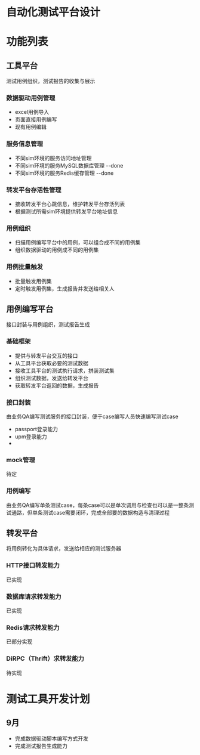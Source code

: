 # 自动化测试平台设计


# 功能列表

## 工具平台
测试用例组织，测试报告的收集与展示


### 数据驱动用例管理
- excel用例导入
- 页面直接用例编写
- 现有用例编辑

### 服务信息管理
- 不同sim环境的服务访问地址管理 
- 不同sim环境的服务MySQL数据库管理 --done
- 不同sim环境的服务Redis缓存管理 --done

### 转发平台存活性管理
- 接收转发平台心跳信息，维护转发平台存活列表
- 根据测试所需sim环境提供转发平台地址信息


### 用例组织
- 扫描用例编写平台中的用例，可以组合成不同的用例集
- 组织数据驱动的用例成不同的用例集



### 用例批量触发
- 批量触发用例集
- 定时触发用例集，生成报告并发送给相关人



## 用例编写平台
接口封装与用例组织，测试报告生成
### 基础框架
- 提供与转发平台交互的接口
- 从工具平台获取必要的测试数据
- 接收工具平台的测试执行请求，拼装测试集
- 组织测试数据，发送给转发平台
- 获取转发平台返回的数据，生成报告


### 接口封装
由业务QA编写测试服务的接口封装，便于case编写人员快速编写测试case
- passport登录能力
- upm登录能力
- 




### mock管理
待定
### 用例编写
由业务QA编写单条测试case，每条case可以是单次调用与检查也可以是一整条测试通路，但单条测试case需要闭环，完成全部要的数据构造与清理过程


## 转发平台
将用例转化为具体请求，发送给相应的测试服务器
### HTTP接口转发能力
已实现
### 数据库请求转发能力
已实现
### Redis请求转发能力
已部分实现
### DiRPC（Thrift）求转发能力
待实现



# 测试工具开发计划
## 9月
- 完成数据驱动脚本编写方式开发
- 完成测试报告生成能力

